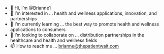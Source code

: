 - 👋 Hi, I’m @Brianne1
- 👀 I’m interested in ... health and wellness applications, innovation, and partnerships
- 🌱 I’m currently learning ... the best way to promote health and wellness applications to consumers
- 💞️ I’m looking to collaborate on ... distribution partnerships in the healthcare and health and wellness fields
- 📫 How to reach me ... brianne@thepatientwait.com

<!---
Brianne1/Brianne1 is a ✨ special ✨ repository because its `README.md` (this file) appears on your GitHub profile.
You can click the Preview link to take a look at your changes.
--->
